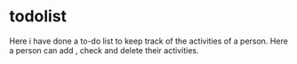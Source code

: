 # todolist
Here i have done a to-do list to keep track of the activities of a person. Here a person can add , check and delete their activities.
